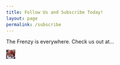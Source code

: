 ```yaml
---
title: Follow Us and Subscribe Today!
layout: page
permalink: /subscribe
---
```


The Frenzy is everywhere. Check us out at...

<a href="/images/instagram-logo.png"><img class="alignright" title="RG3 Image" src="/images/rg3-image.png" alt="RG3 Image" width="25" height="25" /></a>
